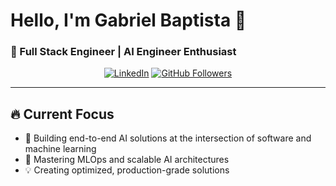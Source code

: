 # Hello, I'm Gabriel Baptista 👋

### 🚀 Full Stack Engineer | AI Engineer Enthusiast

<div align="center">
  
[![LinkedIn](https://img.shields.io/badge/LinkedIn-Connect%20with%20me-blue?style=for-the-badge&logo=linkedin)](https://www.linkedin.com/in/gabriel-baptista-70a3bb1a0)
[![GitHub Followers](https://img.shields.io/github/followers/gbcbaptista?label=Follow&style=for-the-badge&color=success)](https://github.com/gbcbaptista)

</div>

---

## 🔥 Current Focus

- 🔭 Building end-to-end AI solutions at the intersection of software and machine learning
- 🌱 Mastering MLOps and scalable AI architectures
- 💡 Creating optimized, production-grade solutions
